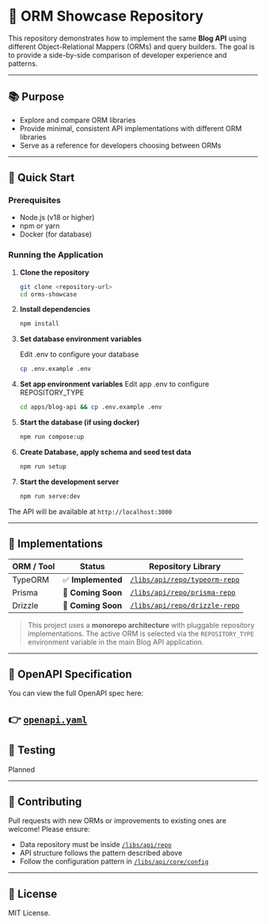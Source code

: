 # 🧰 ORM Showcase Repository

This repository demonstrates how to implement the same **Blog API** using different Object-Relational Mappers (ORMs) and query builders. The goal is to provide a side-by-side comparison of developer experience and patterns.

---

## 📚 Purpose

- Explore and compare ORM libraries
- Provide minimal, consistent API implementations with different ORM libraries
- Serve as a reference for developers choosing between ORMs

---

## 🚀 Quick Start

### Prerequisites

- Node.js (v18 or higher)
- npm or yarn
- Docker (for database)

### Running the Application

1. **Clone the repository**

   ```bash
   git clone <repository-url>
   cd orms-showcase
   ```

2. **Install dependencies**

   ```bash
   npm install
   ```

3. **Set database environment variables**

   Edit .env to configure your database

   ```bash
   cp .env.example .env
   ```

4. **Set app environment variables**
   Edit app .env to configure REPOSITORY_TYPE

   ```bash
   cd apps/blog-api && cp .env.example .env
   ```

5. **Start the database (if using docker)**

   ```bash
   npm run compose:up
   ```

6. **Create Database, apply schema and seed test data**

   ```bash
   npm run setup
   ```

7. **Start the development server**
   ```bash
   npm run serve:dev
   ```

The API will be available at `http://localhost:3000`

---

## 🔗 Implementations

| ORM / Tool | Status             | Repository Library                                            |
| ---------- | ------------------ | ------------------------------------------------------------- |
| TypeORM    | ✅ **Implemented** | [`/libs/api/repo/typeorm-repo`](./libs/api/repo/typeorm-repo) |
| Prisma     | 🚧 **Coming Soon** | [`/libs/api/repo/prisma-repo`](./libs/api/repo/prisma-repo)   |
| Drizzle    | 🚧 **Coming Soon** | [`/libs/api/repo/drizzle-repo`](./libs/api/repo/drizzle-repo) |

> This project uses a **monorepo architecture** with pluggable repository implementations. The active ORM is selected via the `REPOSITORY_TYPE` environment variable in the main Blog API application.

---

## 📘 OpenAPI Specification

You can view the full OpenAPI spec here:

## 👉 [`openapi.yaml`](./openapi.yaml)

## 🧪 Testing

Planned

---

## 📝 Contributing

Pull requests with new ORMs or improvements to existing ones are welcome! Please ensure:

- Data repository must be inside [`/libs/api/repo`](./libs/api/repo)
- API structure follows the pattern described above
- Follow the configuration pattern in [`/libs/api/core/config`](./libs/api/core/src/lib/config/repository.config.ts)

---

## 📄 License

MIT License.
